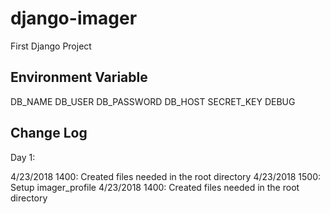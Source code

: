 # django-imager
First Django Project

## Environment Variable

DB_NAME
DB_USER
DB_PASSWORD
DB_HOST
SECRET_KEY
DEBUG

## Change Log

Day 1:

4/23/2018 1400: Created files needed in the root directory
4/23/2018 1500: Setup imager_profile
4/23/2018 1400: Created files needed in the root directory
